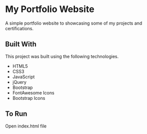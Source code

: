 


# My Portfolio Website

A simple portfolio website to showcasing some of my projects and certifications. 


## **Built With**

This project was built using the following technologies.

- HTML5
- CSS3
- JavaScript
- jQuery
- Bootstrap
- FontAwesome Icons
- Bootstrap Icons


## **To Run**

Open index.html file

